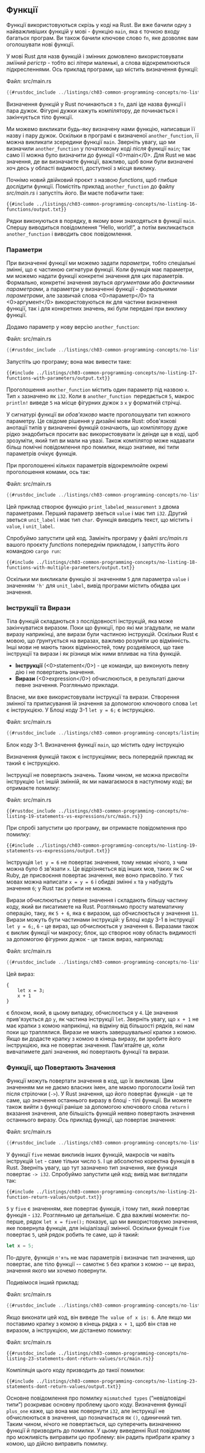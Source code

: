 ## Функції

Функції використовуються скрізь у коді на Rust. Ви вже бачили одну з найважливіших функцій у мові - функцію `main`, яка є точкою входу багатьох програм. Ви також бачили ключове слово `fn`, яке дозволяє вам оголошувати нові функції.

У мові Rust для назв функцій і змінних домовлено використовувати *зміїний регістр* - тобто всі літери маленькі, а слова відокремлюються підкресленнями. Ось приклад програми, що містить визначення функції:

<span class="filename">Файл: src/main.rs</span>

```rust
{{#rustdoc_include ../listings/ch03-common-programming-concepts/no-listing-16-functions/src/main.rs}}
```

Визначення функцій у Rust починаються з `fn`, далі іде назва функції і пара дужок. Фігурні дужки кажуть компілятору, де починається і закінчується тіло функції.

Ми можемо викликати будь-яку визначену нами функцію, написавши її назву і пару дужок. Оскільки в програмі є визначеної `another_function`, її можна викликати зсередини функції `main`. Зверніть увагу, що ми визначили `another_function` у початковому коді *після* функції `main`; так само її можна було визначити до функції <0>main</0>. Для Rust не має значення, де ви визначаєте функції, важливо, щоб вони були визначені хоч десь у області видимості, доступної з місця виклику.

Почнімо новий двійковий проєкт з назвою *functions*, щоб глибше дослідити функції. Помістіть приклад `another_function` до файлу *src/main.rs* і запустіть його. Ви маєте побачити таке:

```console
{{#include ../listings/ch03-common-programming-concepts/no-listing-16-functions/output.txt}}
```

Рядки виконуються в порядку, в якому вони знаходяться в функції `main`. Спершу виводиться повідомлення “Hello, world!”, а потім викликається `another_function` і виводить своє повідомлення.

### Параметри

При визначенні функції ми можемо задати *параметри*, тобто спеціальні змінні, що є частиною сигнатури функції. Коли функція має параметри, ми можемо надати функції конкретні значення для цих параметрів. Формально, конкретні значення звуться *аргументами* або *фактичними параметрами*, а параметри у визначенні функції - *формальними параметрами*, але зазвичай слова <0>параметр</0> та <0>аргумент</0> використовуються як для частини визначення функції, так і для конкретних значень, які були передані при виклику функції.

Додамо параметр у нову версію `another_function`:

<span class="filename">Файл: src/main.rs</span>

```rust
{{#rustdoc_include ../listings/ch03-common-programming-concepts/no-listing-17-functions-with-parameters/src/main.rs}}
```

Запустіть цю програму; вона має вивести таке:

```console
{{#include ../listings/ch03-common-programming-concepts/no-listing-17-functions-with-parameters/output.txt}}
```

Проголошення `another_function` містить один параметр під назвою `x`. Тип `x` зазначено як `i32`. Коли в `another_function `передається `5`, макрос `println!` виведе `5` на місце фігурних дужок з `x` у форматній стрічці.

У сигнатурі функції ви *обов'язково* маєте проголошувати тип кожного параметру. Це свідоме рішення у дизайні мови Rust: обов'язкові анотації типів у визначенні функцій означають, що компілятору дуже рідко знадобиться просити вас використовувати їх деінде ще в коді, щоб зрозуміти, який тип ви мали на увазі. Також компілятор може надавати більш помічні повідомлення про помилки, якщо знатиме, які типи параметрів очікує функція.

При проголошенні кількох параметрів відокремлюйте окремі проголошення комами, ось так:

<span class="filename">Файл: src/main.rs</span>

```rust
{{#rustdoc_include ../listings/ch03-common-programming-concepts/no-listing-18-functions-with-multiple-parameters/src/main.rs}}
```

Цей приклад створює функцію `print_labeled_measurement` з двома параметрами. Перший параметр зветься `value` і має тип `i32`. Другий зветься `unit_label` і має тип `char`. Функція виводить текст, що містить і `value`, і `unit_label`.

Спробуймо запустити цей код. Замініть програму у файлі *src/main.rs* вашого проєкту *functions* попереднім прикладом, і запустіть його командою `cargo run`:

```console
{{#include ../listings/ch03-common-programming-concepts/no-listing-18-functions-with-multiple-parameters/output.txt}}
```

Оскільки ми викликали функцію зі значенням `5` для параметра `value` і значенням `'h'` для `unit_label`, вивід програми містить обидва цих значення.

### Інструкції та Вирази

Тіла функцій складаються з послідовності інструкцій, яка може закінчуватися виразом. Поки що функції, про які ми згадували, не мали виразу наприкінці, але вирази були частиною інструкцій. Оскільки Rust є мовою, що ґрунтується на виразах, важливо розуміти цю відмінність. Інші мови не мають таких відмінностей, тому роздивімося, що таке інструкції та вирази і як різниця між ними впливає на тіла функцій.

* **Інструкції** (<0>statement</0>) - це команди, що виконують певну дію і не повертають значення.
* **Вирази** (<0>expression</0>) обчислюються, в результаті даючи певне значення. Розгляньмо приклади.

Власне, ми вже використовували інструкції та вирази. Створення змінної та приписування їй значення за допомогою ключового слова `let` є інструкцією. У Блоці коду 3-1 `let y = 6;` є інструкцією.

<span class="filename">Файл: src/main.rs</span>

```rust
{{#rustdoc_include ../listings/ch03-common-programming-concepts/listing-03-01/src/main.rs}}
```

<span class="caption">Блок коду 3-1. Визначення функції `main`, що містить одну інструкцію</span>

Визначення функцій також є інструкціями; весь попередній приклад як такий є інструкцією.

Інструкції не повертають значень. Таким чином, не можна присвоїти інструкцію `let` іншій змінній, як ми намагаємося в наступному коді; ви отримаєте помилку:

<span class="filename">Файл: src/main.rs</span>

```rust,ignore,does_not_compile
{{#rustdoc_include ../listings/ch03-common-programming-concepts/no-listing-19-statements-vs-expressions/src/main.rs}}
```

При спробі запустити цю програму, ви отримаєте повідомлення про помилку:

```console
{{#include ../listings/ch03-common-programming-concepts/no-listing-19-statements-vs-expressions/output.txt}}
```

Інструкція `let y = 6` не повертає значення, тому немає нічого, з чим можна було б зв'язати `x`. Це відрізняється від інших мов, таких як C чи Ruby, де присвоєння повертає значення, яке воно присвоїло. У тих мовах можна написати `x = y = 6` і обидві змінні `x` та `y` набудуть значення `6`; у Rust так робити не можна.

Вирази обчислюються у певне значення і складають більшу частину коду, який ви писатимете на Rust. Розгляньмо просту математичну операцію, таку, як `5 + 6`, яка є виразом, що обчислюється у значення `11`. Вирази можуть бути частинами інструкцій: у Блоці коду 3-1 в інструкції `let y = 6;`, `6` - це вираз, що обчислюється у значення `6`. Виразами також є виклик функції чи макросу; блок, що створює нову область видимості за допомогою фігурних дужок - це також вираз, наприклад:

<span class="filename">Файл: src/main.rs</span>

```rust
{{#rustdoc_include ../listings/ch03-common-programming-concepts/no-listing-20-blocks-are-expressions/src/main.rs}}
```

Цей вираз:

```rust,ignore
{
    let x = 3;
    x + 1
}
```

є блоком, який, в цьому випадку, обчислюється у `4`. Це значення прив'язується до `y`, як частина інструкції `let`. Зверніть увагу, що `x + 1` не має крапки з комою наприкінці, на відміну від більшості рядків, які нам поки що траплялися. Вирази не мають завершувальної крапки з комою. Якщо ви додасте крапку з комою в кінець виразу, ви зробите його інструкцією, яка не повертає значення. Пам'ятайте це, коли вивчатимете далі значення, які повертають функції та вирази.

### Функції, що Повертають Значення

Функції можуть повертати значення в код, що їх викликав. Цим значенням ми не даємо власних імен, але маємо проголосити їхній тип після стрілочки (`->`). У Rust значення, що його повертає функція - це те саме, що значення останнього виразу в блоці - тілі функції. Ви можете також вийти з функції раніше за допомогою ключового слова `return` і вказання значення, але більшість функцій неявно повертають значення останнього виразу. Ось приклад функції, що повертає значення:

<span class="filename">Файл: src/main.rs</span>

```rust
{{#rustdoc_include ../listings/ch03-common-programming-concepts/no-listing-21-function-return-values/src/main.rs}}
```

У функції `five` немає викликів інших функцій, макросів чи навіть інструкцій `let` - саме тільки число `5`. І це абсолютно коректна функція в Rust. Зверніть увагу, що тут зазначено тип значення, яке функція повертає `-> i32`. Спробуймо запустити цей код; вивід має виглядати так:

```console
{{#include ../listings/ch03-common-programming-concepts/no-listing-21-function-return-values/output.txt}}
```

`5` у `five` є значенням, яке повертає функція, і тому тип, який повертає функція - `i32`. Розгляньмо це детальніше. Є два важливі моменти: по-перше, рядок `let x = five();` показує, що ми використовуємо значення, яке повернула функція, для ініціалізації змінної. Оскільки функція `five` повертає `5`, цей рядок робить те саме, що й такий:

```rust
let x = 5;
```

По-друге, функція `п'ять` не має параметрів і визначає тип значення, що повертає, але тіло функції -- самотнє `5` без крапки з комою -- це вираз, значення якого ми хочемо повернути.

Подивімося інший приклад:

<span class="filename">Файл: src/main.rs</span>

```rust
{{#rustdoc_include ../listings/ch03-common-programming-concepts/no-listing-22-function-parameter-and-return/src/main.rs}}
```

Якщо виконати цей код, він виведе `The value of x is: 6`. Але якщо ми поставимо крапку з комою в кінець рядка `x + 1`, щоб він став не виразом, а інструкцією, ми дістанемо помилку:

<span class="filename">Файл: src/main.rs</span>

```rust,ignore,does_not_compile
{{#rustdoc_include ../listings/ch03-common-programming-concepts/no-listing-23-statements-dont-return-values/src/main.rs}}
```

Компіляція цього коду призводить до такої помилки:

```console
{{#include ../listings/ch03-common-programming-concepts/no-listing-23-statements-dont-return-values/output.txt}}
```

Основне повідомлення про помилку `mismatched types` (“невідповідні типи”) розкриває основну проблему цього коду. Визначення функції `plus_one` каже, що вона має повернути `i32`, але інструкції не обчислюються в значення, що позначається як `()`, одиничний тип. Таким чином, нічого не повертається, що суперечить визначенню функції й призводить до помилки. У цьому виведенні Rust повідомляє про можливість виправити цю проблему: він радить прибрати крапку з комою, що дійсно виправить помилку.
